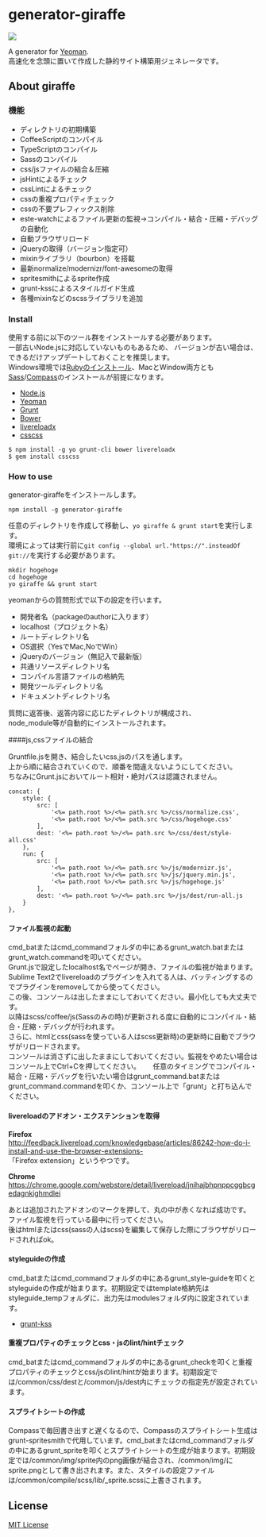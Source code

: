 # generator-giraffe

![](http://ones-locus-plus.sakura.ne.jp/giraffe2.jpg)

A generator for [Yeoman](http://yeoman.io).  
高速化を念頭に置いて作成した静的サイト構築用ジェネレータです。

## About giraffe

### 機能

* ディレクトリの初期構築
* CoffeeScriptのコンパイル
* TypeScriptのコンパイル
* Sassのコンパイル
* css/jsファイルの結合＆圧縮
* jsHintによるチェック
* cssLintによるチェック
* cssの重複プロパティチェック
* cssの不要プレフィックス削除
* este-watchによるファイル更新の監視→コンパイル・結合・圧縮・デバッグの自動化
* 自動ブラウザリロード
* jQueryの取得（バージョン指定可）
* mixinライブラリ（bourbon）を搭載
* 最新normalize/modernizr/font-awesomeの取得
* spritesmithによるsprite作成
* grunt-kssによるスタイルガイド生成
* 各種mixinなどのscssライブラリを追加

### Install

使用する前に以下のツール群をインストールする必要があります。  
一部古いNode.jsに対応していないものもあるため、  バージョンが古い場合は、できるだけアップデートしておくことを推奨します。  
Windows環境では[Rubyのインストール](https://www.ruby-lang.org/ja/downloads/)、MacとWindow両方とも[Sass](http://sass-lang.com/install)/[Compass](http://compass-style.org/install/)のインストールが前提になります。

- [Node.js](http://nodejs.jp/)
- [Yeoman](http://yeoman.io/)
- [Grunt](http://gruntjs.com/)
- [Bower](http://bower.io/)
- [livereloadx](http://nitoyon.github.io/livereloadx/)
- [csscss](http://zmoazeni.github.io/csscss/)

```
$ npm install -g yo grunt-cli bower livereloadx
$ gem install csscss
```

### How to use

generator-giraffeをインストールします。

	npm install -g generator-giraffe


任意のディレクトリを作成して移動し、```yo giraffe & grunt start```を実行します。  
環境によっては実行前に```git config --global url."https://".insteadOf git://```を実行する必要があります。

	mkdir hogehoge
	cd hogehoge
	yo giraffe && grunt start
	
yeomanからの質問形式で以下の設定を行います。

- 開発者名（packageのauthorに入ります）
- localhost（プロジェクト名）
- ルートディレクトリ名
- OS選択（YesでMac,NoでWin）
- jQueryのバージョン（無記入で最新版）
- 共通リソースディレクトリ名
- コンパイル言語ファイルの格納先
- 開発ツールディレクトリ名
- ドキュメントディレクトリ名

質問に返答後、返答内容に応じたディレクトリが構成され、  
node_module等が自動的にインストールされます。

####js,cssファイルの結合

Gruntfile.jsを開き、結合したいcss,jsのパスを通します。  
上から順に結合されていくので、順番を間違えないようにしてください。  
ちなみにGrunt.jsにおいてルート相対・絶対パスは認識されません。   

    concat: {
    	style: {
    		src: [
    			'<%= path.root %>/<%= path.src %>/css/normalize.css',
    			'<%= path.root %>/<%= path.src %>/css/hogehoge.css'
    		],
    		dest: '<%= path.root %>/<%= path.src %>/css/dest/style-all.css'
    	},
    	run: {
    		src: [
    			'<%= path.root %>/<%= path.src %>/js/modernizr.js',
    			'<%= path.root %>/<%= path.src %>/js/jquery.min.js',
    			'<%= path.root %>/<%= path.src %>/js/hogehoge.js'
    		],
    		dest: '<%= path.root %>/<%= path.src %>/js/dest/run-all.js
    	}
    },


#### ファイル監視の起動

cmd_batまたはcmd_commandフォルダの中にあるgrunt_watch.batまたはgrunt_watch.commandを叩いてください。  
Grunt.jsで設定したlocalhost名でページが開き、ファイルの監視が始まります。
Sublime Text2でlivereloadのプラグインを入れてる人は、バッティングするのでプラグインをremoveしてから使ってください。  
この後、コンソールは出したままにしておいてください。最小化しても大丈夫です。  
以降はscss/coffee/js(Sassのみの時)が更新される度に自動的にコンパイル・結合・圧縮・デバッグが行われます。  
さらに、htmlとcss(sassを使っている人はscss更新時)の更新時に自動でブラウザがリロードされます。  
コンソールは消さずに出したままにしておいてください。監視をやめたい場合はコンソール上でCtrl+Cを押してください。　　
任意のタイミングでコンパイル・結合・圧縮・デバッグを行いたい場合はgrunt_command.batまたはgrunt_command.commandを叩くか、コンソール上で「grunt」と打ち込んでください。

#### livereloadのアドオン・エクステンションを取得

**Firefox**   
http://feedback.livereload.com/knowledgebase/articles/86242-how-do-i-install-and-use-the-browser-extensions-  
「Firefox extension」というやつです。  

**Chrome**  
https://chrome.google.com/webstore/detail/livereload/jnihajbhpnppcggbcgedagnkighmdlei  


あとは追加されたアドオンのマークを押して、丸の中が赤くなれば成功です。  
ファイル監視を行っている最中に行ってください。  
後はhtmlまたはcss(sassの人はscss)を編集して保存した際にブラウザがリロードされればok。

#### styleguideの作成

cmd_batまたはcmd_commandフォルダの中にあるgrunt_style-guideを叩くとstyleguideの作成が始まります。初期設定ではtemplate格納先はstyleguide_tempフォルダに、出力先はmodulesフォルダ内に設定されています。

- [grunt-kss](https://github.com/t32k/grunt-kss)

#### 重複プロパティのチェックとcss・jsのlint/hintチェック

cmd_batまたはcmd_commandフォルダの中にあるgrunt_checkを叩くと重複プロパティのチェックとcss/jsのlint/hintが始まります。初期設定では/common/css/destと/common/js/dest内にチェックの指定先が設定されています。

#### スプライトシートの作成

Compassで毎回書き出すと遅くなるので、Compassのスプライトシート生成はgrunt-spritesmithで代用しています。cmd_batまたはcmd_commandフォルダの中にあるgrunt_spriteを叩くとスプライトシートの生成が始まります。初期設定では/common/img/sprite内のpng画像が結合され、/common/img/にsprite.pngとして書き出されます。また、スタイルの設定ファイルは/common/compile/scss/lib/_sprite.scssに上書きされます。

## License

[MIT License](http://en.wikipedia.org/wiki/MIT_License)
